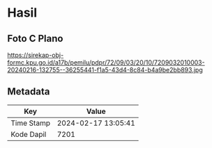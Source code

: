 # Hasil

## Foto C Plano

https://sirekap-obj-formc.kpu.go.id/a17b/pemilu/pdpr/72/09/03/20/10/7209032010003-20240216-132755--36255441-f1a5-43d4-8c84-b4a9be2bb893.jpg


## Metadata

| Key        | Value               |
| ---------- | ------------------- |
| Time Stamp | 2024-02-17 13:05:41 |
| Kode Dapil | 7201                |



